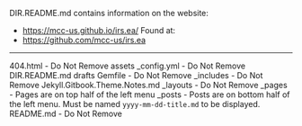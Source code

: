 DIR.README.md contains information on the website:
- https://mcc-us.github.io/irs.ea/
Found at:
- https://github.com/mcc-us/irs.ea

-----------------------------------

404.html - Do Not Remove
assets
_config.yml - Do Not Remove
DIR.README.md
drafts
Gemfile - Do Not Remove
_includes - Do Not Remove
Jekyll.Gitbook.Theme.Notes.md
_layouts - Do Not Remove
_pages - Pages are on top half of the left menu
_posts - Posts are on bottom half of the left menu. 
         Must be named `yyyy-mm-dd-title.md` to be displayed.
README.md - Do Not Remove

